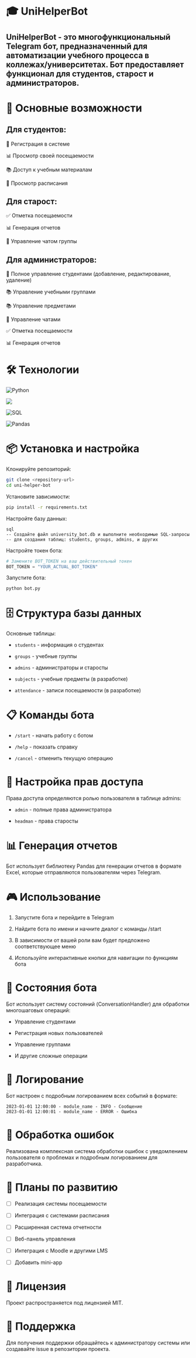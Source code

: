# 🎓 UniHelperBot
## UniHelperBot - это многофункциональный Telegram бот, предназначенный для автоматизации учебного процесса в коллежах/университетах. Бот предоставляет функционал для студентов, старост и администраторов.

# 🚀 Основные возможности
## Для студентов:
📝 Регистрация в системе

📊 Просмотр своей посещаемости

📚 Доступ к учебным материалам

📅 Просмотр расписания

## Для старост:
✅ Отметка посещаемости

📊 Генерация отчетов

👥 Управление чатом группы

## Для администраторов:
👥 Полное управление студентами (добавление, редактирование, удаление)

📚 Управление учебными группами

📚 Управление предметами

💬 Управление чатами

✅ Отметка посещаемости

📊 Генерация отчетов

# 🛠 Технологии
![Python](https://img.shields.io/badge/Python-3.13.1-blue?logo=python)

![](https://img.shields.io/badge/TelegramBotAPI-22.3-blue?logo=telegram)

![SQL](https://img.shields.io/badge/SQLite-3.x-green?logo=sqlite)

![Pandas](https://img.shields.io/badge/Pandas-2.3.2-orange?logo=pandas)

# 📦 Установка и настройка
Клонируйте репозиторий:

```bash
git clone <repository-url>
cd uni-helper-bot
```

Установите зависимости:

```bash
pip install -r requirements.txt
```
Настройте базу данных:
```
sql
-- Создайте файл university_bot.db и выполните необходимые SQL-запросы
-- для создания таблиц: students, groups, admins, и других
```
Настройте токен бота:

```python
# Замените BOT_TOKEN на ваш действительный токен
BOT_TOKEN = "YOUR_ACTUAL_BOT_TOKEN"
```
Запустите бота:

```bash
python bot.py
```
# 🗄 Структура базы данных
Основные таблицы:

- `students` - информация о студентах

- `groups` - учебные группы

- `admins` - администраторы и старосты

- `subjects` - учебные предметы (в разработке)

- `attendance` - записи посещаемости (в разработке)

# 📋 Команды бота
- `/start` - начать работу с ботом

- `/help` - показать справку

- `/cancel` - отменить текущую операцию

# 🔧 Настройка прав доступа
Права доступа определяются ролью пользователя в таблице admins:

- `admin` - полные права администратора

- `headman` - права старосты

# 📊 Генерация отчетов
Бот использует библиотеку Pandas для генерации отчетов в формате Excel, которые отправляются пользователям через Telegram.

# 🎮 Использование
1. Запустите бота и перейдите в Telegram

2. Найдите бота по имени и начните диалог с команды /start

3. В зависимости от вашей роли вам будет предложено соответствующее меню

4. Используйте интерактивные кнопки для навигации по функциям бота

# 🔄 Состояния бота
Бот использует систему состояний (ConversationHandler) для обработки многошаговых операций:

- Управление студентами

- Регистрация новых пользователей

- Управление группами

- И другие сложные операции

# 📝 Логирование
Бот настроен с подробным логированием всех событий в формате:

```text
2023-01-01 12:00:00 - module_name - INFO - Сообщение
2023-01-01 12:00:01 - module_name - ERROR - Ошибка
```
# 🚨 Обработка ошибок

Реализована комплексная система обработки ошибок с уведомлением пользователя о проблемах и подробным логированием для разработчика.

# 🔮 Планы по развитию
- [ ] Реализация системы посещаемости

- [ ] Интеграция с системами расписания

- [ ] Расширенная система отчетности

- [ ] Веб-панель управления

- [ ] Интеграция с Moodle и другими LMS

- [ ] Добавить mini-app

# 📄 Лицензия

Проект распространяется под лицензией MIT.

# 🤝 Поддержка

Для получения поддержки обращайтесь к администратору системы или создавайте issue в репозитории проекта.
